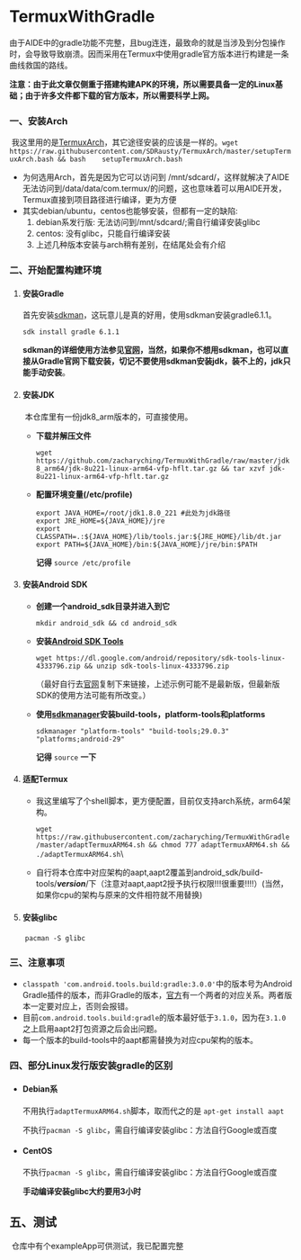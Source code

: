# TermuxWithGradle
​		由于AIDE中的gradle功能不完整，且bug连连，最致命的就是当涉及到分包操作时，会导致导致崩溃。因而采用在Termux中使用gradle官方版本进行构建是一条曲线救国的路线。

​		**注意：由于此文章仅侧重于搭建构建APK的环境，所以需要具备一定的Linux基础；由于许多文件都下载的官方版本，所以需要科学上网。**

### 一、安装Arch

​	我这里用的是[TermuxArch](https://github.com/SDRausty/TermuxArch)，其它途径安装的应该是一样的。`wget https://raw.githubusercontent.com/SDRausty/TermuxArch/master/setupTermuxArch.bash && bash 	setupTermuxArch.bash`

*    为何选用Arch，首先是因为它可以访问到  /mnt/sdcard/，这样就解决了AIDE无法访问到/data/data/com.termux/的问题，这也意味着可以用AIDE开发，Termux直接到项目路径进行编译，更为方便
 * 其实debian/ubuntu，centos也能够安装，但都有一定的缺陷:
    1. debian系发行版:  无法访问到/mnt/sdcard/;需自行编译安装glibc
    2. centos: 没有glibc，只能自行编译安装
    3. 上述几种版本安装与arch稍有差别，在结尾处会有介绍

### 二、开始配置构建环境
1. #### **安装Gradle**

   首先安装[sdkman](https://sdkman.io/install)，这玩意儿是真的好用，使用sdkman安装gradle6.1.1。

   `sdk install gradle 6.1.1`

   **sdkman的详细使用方法参见[官网](https://sdkman.io/)，当然，如果你不想用sdkman，也可以直接从Gradle官网下载安装，切记不要使用sdkman安装jdk，装不上的，jdk只能手动安装**。

2. #### **安装JDK**

   ​	本仓库里有一份jdk8_arm版本的，可直接使用。

   * **下载并解压文件**

     `wget https://github.com/zacharyching/TermuxWithGradle/raw/master/jdk8_arm64/jdk-8u221-linux-arm64-vfp-hflt.tar.gz && tar xzvf jdk-8u221-linux-arm64-vfp-hflt.tar.gz`

   * **配置环境变量(/etc/profile)**

     ```shell
     export JAVA_HOME=/root/jdk1.8.0_221 #此处为jdk路径
     export JRE_HOME=${JAVA_HOME}/jre
     export CLASSPATH=.:${JAVA_HOME}/lib/tools.jar:${JRE_HOME}/lib/dt.jar
     export PATH=${JAVA_HOME}/bin:${JAVA_HOME}/jre/bin:$PATH
     ```

     **记得** `source /etc/profile`

3. #### **安装Android SDK**

   - **创建一个android_sdk目录并进入到它**

     `mkdir android_sdk && cd android_sdk`

   - **安装[Android SDK Tools](https://developer.android.com/studio/)**

     `wget https://dl.google.com/android/repository/sdk-tools-linux-4333796.zip && unzip sdk-tools-linux-4333796.zip` 

     （最好自行去[官网](https://developer.android.com/studio/)复制下来链接，上述示例可能不是最新版，但最新版SDK的使用方法可能有所改变。）

   - **使用[sdkmanager](https://developer.android.com/studio/command-line/sdkmanager)安装build-tools，platform-tools和platforms**

     `sdkmanager "platform-tools" "build-tools;29.0.3" "platforms;android-29"`

     **记得** `source` **一下**

4. #### **适配Termux**

   - 我这里编写了个shell脚本，更方便配置，目前仅支持arch系统，arm64架构。

     `wget https://raw.githubusercontent.com/zacharyching/TermuxWithGradle/master/adaptTermuxARM64.sh && chmod 777 adaptTermuxARM64.sh && ./adaptTermuxARM64.sh`\

   - 自行将本仓库中对应架构的aapt,aapt2覆盖到android_sdk/build-tools/***version***/下（注意对aapt,aapt2授予执行权限!!!很重要!!!!）(当然，如果你cpu的架构与原来的文件相符就不用替换)

5. #### **安装glibc**

   ​	`pacman -S glibc`

### 三、注意事项
- `classpath 'com.android.tools.build:gradle:3.0.0'`中的版本号为Android Gradle插件的版本，而非Gradle的版本，[官方](https://developer.android.com/studio/releases/gradle-plugin?hl=zh-cn)有一个两者的对应关系。两者版本一定要对应上，否则会报错。
- 目前`com.android.tools.build:gradle`的版本最好低于`3.1.0`，因为在`3.1.0`之上启用aapt2打包资源之后会出问题。
- 每一个版本的build-tools中的aapt都需替换为对应cpu架构的版本。

### 四、部分Linux发行版安装gradle的区别
- #### Debian系

  不用执行`adaptTermuxARM64.sh`脚本，取而代之的是
  `apt-get install aapt`

  不执行`pacman -S glibc`，需自行编译安装glibc：方法自行Google或百度

- #### CentOS

  不执行`pacman -S glibc`，需自行编译安装glibc：方法自行Google或百度

  **手动编译安装glibc大约要用3小时**

## 五、测试
​	仓库中有个exampleApp可供测试，我已配置完整
